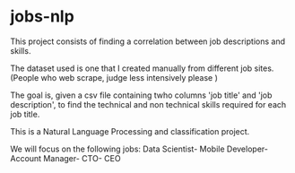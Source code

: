 # jobs-nlp

This project consists of finding a correlation between job descriptions and skills.

The dataset used is one that I created manually from different job sites. (People who web scrape, judge less intensively please )

The goal is, given a csv file containing twho columns 'job title' and 'job description', to find the technical and non technical skills required for each job title.

This is a Natural Language Processing and classification project.

We will focus on the following jobs: Data Scientist- Mobile Developer- Account Manager- CTO- CEO
